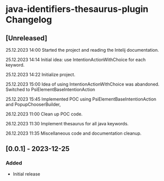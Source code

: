 <!-- Keep a Changelog guide -> https://keepachangelog.com -->

# java-identifiers-thesaurus-plugin Changelog

## [Unreleased]
25.12.2023 14:00
Started the project and reading the Intelij documentation.

25.12.2023 14:14
Initial idea: use IntentionActionWithChoice for each keyword.

25.12.2023 14:22
Initialize project.

25.12.2023 15:00
Idea of using IntentionActionWithChoice was abandoned.
Switched to PsiElementBaseIntentionAction

25.12.2023 15:45
Implemented POC using PsiElementBaseIntentionAction and PopupChooserBuilder,

26.12.2023 11:00
Clean up POC code.

26.12.2023 11:30
Implement thesaurus for all java keywords.

26.12.2023 11:35
Miscellaneous code and documentation cleanup.

## [0.0.1] - 2023-12-25
### Added
- Initial release
